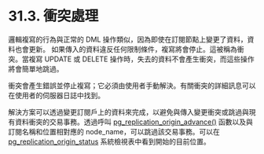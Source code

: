 # 31.3. 衝突處理

邏輯複寫的行為與正常的 DML 操作類似，因為即使在訂閱節點上變更了資料，資料也會更新。 如果傳入的資料違反任何限制條件，複寫將會停止。這被稱為衝突。當複寫 UPDATE 或 DELETE 操作時，失去的資料不會產生衝突，而這些操作將會簡單地跳過。

衝突會產生錯誤並停止複寫；它必須由使用者手動解決。有關衝突的詳細訊息可以在使用者的伺服器日誌中找到。

解決方案可以透過變更訂閱戶上的資料來完成，以避免與傳入變更衝突或跳過與現有資料衝突的交易事務。透過呼叫 [pg\_replication\_origin\_advance\(\)](../../the-sql-language/functions-and-operators/system-administration.md#9-26-6-replication-functions) 函數以及與訂閱名稱和位置相對應的 node\_name，可以跳過該交易事務。可以在 [pg\_replication\_origin\_status](../../internals/system-catalogs/51.79.-pg_replication_origin_status.md) 系統檢視表中看到開始的目前位置。

